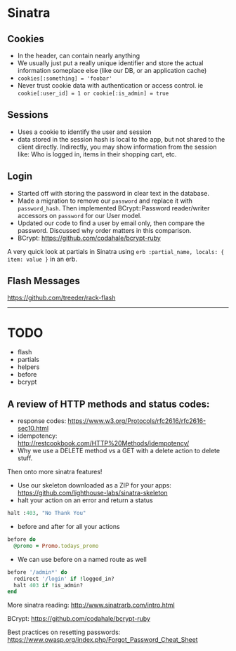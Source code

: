 # Sinatra

## Cookies
- In the header, can contain nearly anything
- We usually just put a really unique identifier and store the actual information someplace else (like our DB, or an application cache)
- `cookies[:something] = 'foobar'`
- Never trust cookie data with authentication or access control. ie `cookie[:user_id] = 1 or cookie[:is_admin] = true`

## Sessions
- Uses a cookie to identify the user and session
- data stored in the session hash is local to the app, but not shared to the client directly. Indirectly, you may show information from the session like: Who is logged in, items in their shopping cart, etc.

## Login
- Started off with storing the password in clear text in the database.
- Made a migration to remove our `password` and replace it with `password_hash`. Then implemented BCrypt::Password reader/writer accessors on `password` for our User model.
- Updated our code to find a user by email only, then compare the password. Discussed why order matters in this comparison.
- BCrypt: https://github.com/codahale/bcrypt-ruby

A very quick look at partials in Sinatra using `erb :partial_name, locals: { item: value }` in an erb.


## Flash Messages

https://github.com/treeder/rack-flash

---

# TODO
- flash
- partials
- helpers
- before
- bcrypt

## A review of HTTP methods and status codes:
- response codes: https://www.w3.org/Protocols/rfc2616/rfc2616-sec10.html
- idempotency: http://restcookbook.com/HTTP%20Methods/idempotency/
- Why we use a DELETE method vs a GET with a delete action to delete stuff.

Then onto more sinatra features!
- Use our skeleton downloaded as a ZIP for your apps:
  https://github.com/lighthouse-labs/sinatra-skeleton
 - halt your action on an error and return a status
 ```ruby
 halt :403, "No Thank You"
 ```
 - before and after for all your actions
 ```ruby
 before do
   @promo = Promo.todays_promo
```
- We can use before on a named route as well
```ruby
before '/admin*' do
  redirect '/login' if !logged_in?
  halt 403 if !is_admin?
end
```

More sinatra reading: http://www.sinatrarb.com/intro.html

BCrypt: https://github.com/codahale/bcrypt-ruby

Best practices on resetting passwords: https://www.owasp.org/index.php/Forgot_Password_Cheat_Sheet

